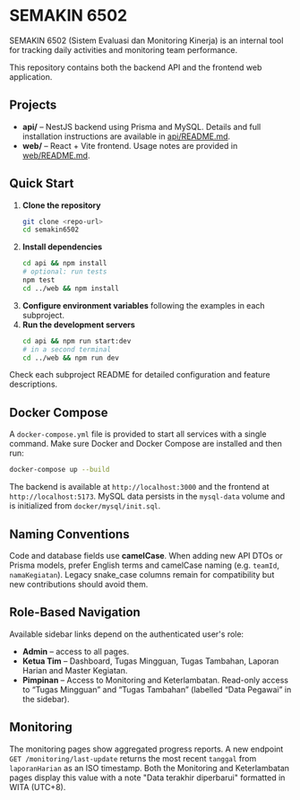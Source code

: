# SEMAKIN 6502

SEMAKIN 6502 (Sistem Evaluasi dan Monitoring Kinerja) is an internal tool for tracking daily activities and monitoring team performance.

This repository contains both the backend API and the frontend web application.

## Projects

- **api/** – NestJS backend using Prisma and MySQL. Details and full installation instructions are available in [api/README.md](api/README.md).
- **web/** – React + Vite frontend. Usage notes are provided in [web/README.md](web/README.md).

## Quick Start

1. **Clone the repository**
   ```bash
   git clone <repo-url>
   cd semakin6502
   ```
2. **Install dependencies**
   ```bash
   cd api && npm install
   # optional: run tests
   npm test
   cd ../web && npm install
   ```
3. **Configure environment variables** following the examples in each subproject.
4. **Run the development servers**
   ```bash
   cd api && npm run start:dev
   # in a second terminal
   cd ../web && npm run dev
   ```

Check each subproject README for detailed configuration and feature descriptions.


## Docker Compose

A `docker-compose.yml` file is provided to start all services with a single command.
Make sure Docker and Docker Compose are installed and then run:

```bash
docker-compose up --build
```

The backend is available at `http://localhost:3000` and the frontend at `http://localhost:5173`.
MySQL data persists in the `mysql-data` volume and is initialized from `docker/mysql/init.sql`.

## Naming Conventions

Code and database fields use **camelCase**. When adding new API DTOs or Prisma models, prefer English terms and camelCase naming (e.g. `teamId`, `namaKegiatan`). Legacy snake_case columns remain for compatibility but new contributions should avoid them.

## Role-Based Navigation

Available sidebar links depend on the authenticated user's role:

- **Admin** – access to all pages.
- **Ketua Tim** – Dashboard, Tugas Mingguan, Tugas Tambahan, Laporan Harian and Master Kegiatan.
- **Pimpinan** – Access to Monitoring and Keterlambatan. Read-only access to “Tugas Mingguan” and “Tugas Tambahan” (labelled “Data Pegawai” in the sidebar).

## Monitoring

The monitoring pages show aggregated progress reports. A new endpoint
`GET /monitoring/last-update` returns the most recent `tanggal` from
`laporanHarian` as an ISO timestamp. Both the Monitoring and Keterlambatan
pages display this value with a note "Data terakhir diperbarui" formatted
in WITA (UTC+8).

